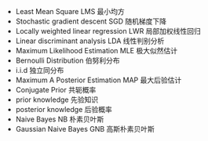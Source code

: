 - Least Mean Square LMS 最小均方
- Stochastic gradient descent SGD 随机梯度下降
- Locally weighted linear regression LWR 局部加权线性回归
- Linear discriminant analysis LDA 线性判别分析
- Maximum Likelihood Estimation MLE 极大似然估计
- Bernoulli Distribution 伯努利分布
- i.i.d 独立同分布
- Maximum A Posterior Estimation MAP 最大后验估计
- Conjugate Prior 共轭概率
- prior knowledge 先验知识
- posterior knowledge 后验概率
- Naive Bayes NB 朴素贝叶斯
- Gaussian Naive Bayes GNB 高斯朴素贝叶斯 